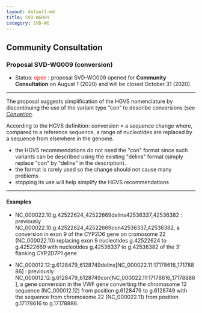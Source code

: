```yaml
---
layout: default-md
title: SVD-WG009
category: SVD-WG
---
```


## Community Consultation

### Proposal SVD-WG009 (conversion)

*	Status: <font color="red">open</font>
	:	proposal SVD-WG009 opened for **Community Consultation** on August 1 (2020) and will be closed October 31 (2020). 

* * *

The proposal suggests simplification of the HGVS nomenclature by discontinuing the use of the variant type “con” to describe conversions (see [<i>Converion</i>]((/recommendations/RNA/variant/delins/)).

According to the HGVS definition: conversion = a sequence change where, compared to a reference sequence, a range of nucleotides are replaced by a sequence from elsewhere in the genome.

*	the HGVS recommendations do not need the "con" format since such variants can be described using the existing "delins" format (simply replace "con" by "delins" in the description).
*	the format is rarely used so the change should not cause many problems
*	stopping its use will help simplify the HGVS recommendations

* * *

#### Examples

*	NC\_000022.10:g.42522624\_42522669delins42536337\_42536382
	:	previously NC\_000022.10:g.42522624\_42522669con42536337\_42536382, a conversion in exon 9 of the CYP2D6 gene on cromosome 22 (NC\_000022.10) replacing exon 9 nucleotides g.42522624 to g.42522669 with nucleotides g.42536337 to g.42536382 of the 3’ flanking CYP2D7P1 gene

*	NC\_000012.12:g.6128479\_6128749delins[NC\_000022.11:17178616\_17178886]
	:	previously NC\_000012.12:g.6128479\_6128749con[NC\_000022.11:17178616\_17178886], a gene conversion in the VWF gene converting the chromosome 12 sequence (NC\_000012.12) from position g.6128479 to g.6128749 with the sequence from chromosome 22 (NC\_000022.11) from position g.17178616 to g.17178886. 
